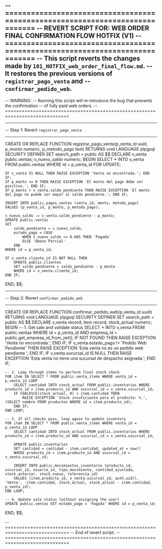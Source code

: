 -- =============================================================================
-- REVERT SCRIPT FOR: WEB ORDER FINAL CONFIRMATION FLOW HOTFIX (V1)
-- =============================================================================
-- This script reverts the changes made by `101_HOTFIX_web_order_final_flow.md`.
-- It restores the previous versions of `registrar_pago_venta` and
-- `confirmar_pedido_web`.
--
-- WARNING:
-- Running this script will re-introduce the bug that prevents the confirmation
-- of fully paid web orders.
-- =============================================================================

-- -----------------------------------------------------------------------------
-- Step 1: Revert `registrar_pago_venta`
-- -----------------------------------------------------------------------------
CREATE OR REPLACE FUNCTION registrar_pago_venta(p_venta_id uuid, p_monto numeric, p_metodo_pago text)
RETURNS void
LANGUAGE plpgsql
SECURITY DEFINER
SET search_path = public
AS $$
DECLARE
    v_venta public.ventas;
    v_nuevo_saldo numeric;
BEGIN
    SELECT * INTO v_venta FROM public.ventas WHERE id = p_venta_id FOR UPDATE;

    IF v_venta IS NULL THEN RAISE EXCEPTION 'Venta no encontrada.'; END IF;
    IF p_monto <= 0 THEN RAISE EXCEPTION 'El monto del pago debe ser positivo.'; END IF;
    IF p_monto > v_venta.saldo_pendiente THEN RAISE EXCEPTION 'El monto del pago no puede ser mayor al saldo pendiente.'; END IF;

    INSERT INTO public.pagos_ventas (venta_id, monto, metodo_pago)
    VALUES (p_venta_id, p_monto, p_metodo_pago);

    v_nuevo_saldo := v_venta.saldo_pendiente - p_monto;
    UPDATE public.ventas
    SET
        saldo_pendiente = v_nuevo_saldo,
        estado_pago = CASE
            WHEN v_nuevo_saldo <= 0.005 THEN 'Pagada'
            ELSE 'Abono Parcial'
        END
    WHERE id = p_venta_id;

    IF v_venta.cliente_id IS NOT NULL THEN
        UPDATE public.clientes
        SET saldo_pendiente = saldo_pendiente - p_monto
        WHERE id = v_venta.cliente_id;
    END IF;
END;
$$;


-- -----------------------------------------------------------------------------
-- Step 2: Revert `confirmar_pedido_web`
-- -----------------------------------------------------------------------------
CREATE OR REPLACE FUNCTION confirmar_pedido_web(p_venta_id uuid)
RETURNS void
LANGUAGE plpgsql
SECURITY DEFINER
SET search_path = public
AS $$
DECLARE
    v_venta record;
    item record;
    stock_actual numeric;
BEGIN
    -- 1. Get sale and validate status
    SELECT * INTO v_venta FROM public.ventas WHERE id = p_venta_id AND empresa_id = public.get_empresa_id_from_jwt();
    IF NOT FOUND THEN RAISE EXCEPTION 'Venta no encontrada.'; END IF;
    IF v_venta.estado_pago != 'Pedido Web Pendiente' THEN RAISE EXCEPTION 'Esta venta no es un pedido web pendiente.'; END IF;
    IF v_venta.sucursal_id IS NULL THEN RAISE EXCEPTION 'Esta venta no tiene una sucursal de despacho asignada.'; END IF;

    -- 2. Loop through items to perform final stock check
    FOR item IN SELECT * FROM public.venta_items WHERE venta_id = p_venta_id LOOP
        SELECT cantidad INTO stock_actual FROM public.inventarios WHERE producto_id = item.producto_id AND sucursal_id = v_venta.sucursal_id;
        IF COALESCE(stock_actual, 0) < item.cantidad THEN
            RAISE EXCEPTION 'Stock insuficiente para el producto: %.', (SELECT nombre FROM productos WHERE id = item.producto_id);
        END IF;
    END LOOP;

    -- 3. If all checks pass, loop again to update inventory
    FOR item IN SELECT * FROM public.venta_items WHERE venta_id = p_venta_id LOOP
        SELECT cantidad INTO stock_actual FROM public.inventarios WHERE producto_id = item.producto_id AND sucursal_id = v_venta.sucursal_id;
        
        UPDATE public.inventarios
        SET cantidad = cantidad - item.cantidad, updated_at = now()
        WHERE producto_id = item.producto_id AND sucursal_id = v_venta.sucursal_id;
        
        INSERT INTO public.movimientos_inventario (producto_id, sucursal_id, usuario_id, tipo_movimiento, cantidad_ajustada, stock_anterior, stock_nuevo, referencia_id)
        VALUES (item.producto_id, v_venta.sucursal_id, auth.uid(), 'Venta', -item.cantidad, stock_actual, stock_actual - item.cantidad, p_venta_id);
    END LOOP;

    -- 4. Update sale status (without assigning the user)
    UPDATE public.ventas SET estado_pago = 'Pagada' WHERE id = p_venta_id;
END;
$$;


-- =============================================================================
-- End of revert script.
-- =============================================================================